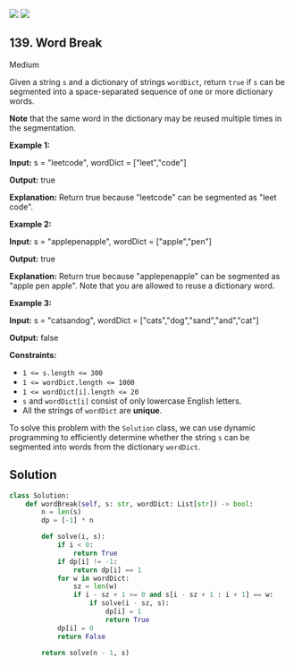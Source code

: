 [![](https://img.shields.io/github/stars/javadev/LeetCode-in-All?label=Stars&style=flat-square)](https://github.com/javadev/LeetCode-in-All)
[![](https://img.shields.io/github/forks/javadev/LeetCode-in-All?label=Fork%20me%20on%20GitHub%20&style=flat-square)](https://github.com/javadev/LeetCode-in-All/fork)

## 139\. Word Break

Medium

Given a string `s` and a dictionary of strings `wordDict`, return `true` if `s` can be segmented into a space-separated sequence of one or more dictionary words.

**Note** that the same word in the dictionary may be reused multiple times in the segmentation.

**Example 1:**

**Input:** s = "leetcode", wordDict = ["leet","code"]

**Output:** true

**Explanation:** Return true because "leetcode" can be segmented as "leet code". 

**Example 2:**

**Input:** s = "applepenapple", wordDict = ["apple","pen"]

**Output:** true

**Explanation:** Return true because "applepenapple" can be segmented as "apple pen apple". Note that you are allowed to reuse a dictionary word. 

**Example 3:**

**Input:** s = "catsandog", wordDict = ["cats","dog","sand","and","cat"]

**Output:** false 

**Constraints:**

*   `1 <= s.length <= 300`
*   `1 <= wordDict.length <= 1000`
*   `1 <= wordDict[i].length <= 20`
*   `s` and `wordDict[i]` consist of only lowercase English letters.
*   All the strings of `wordDict` are **unique**.

To solve this problem with the `Solution` class, we can use dynamic programming to efficiently determine whether the string `s` can be segmented into words from the dictionary `wordDict`. 

## Solution

```python
class Solution:
    def wordBreak(self, s: str, wordDict: List[str]) -> bool:
        n = len(s)
        dp = [-1] * n

        def solve(i, s):
            if i < 0:
                return True
            if dp[i] != -1:
                return dp[i] == 1
            for w in wordDict:
                sz = len(w)
                if i - sz + 1 >= 0 and s[i - sz + 1 : i + 1] == w:
                    if solve(i - sz, s):
                        dp[i] = 1
                        return True
            dp[i] = 0
            return False

        return solve(n - 1, s)
```